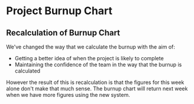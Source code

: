 # Project Burnup Chart

## Recalculation of Burnup Chart
We've changed the way that we calculate the burnup with the aim of:
* Getting a better idea of when the project is likely to complete
* Maintaining the confidence of the team in the way that the burnup is calculated

However the result of this is recalculation is that the figures for this week alone don't make that much sense.  The burnup chart will return next week when we have more figures using the new system.
